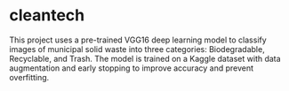 # cleantech
This project uses a pre-trained VGG16 deep learning model to classify images of municipal solid waste into three categories: Biodegradable, Recyclable, and Trash. The model is trained on a Kaggle dataset with data augmentation and early stopping to improve accuracy and prevent overfitting.
